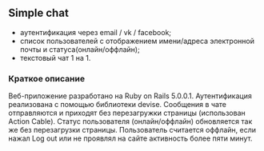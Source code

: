 ## Simple chat

 - аутентификация через email / vk / facebook;
 - список пользователей с отображением имени/адреса электронной почты и статуса(онлайн/оффлайн);
 - текстовый чат 1 на 1.

### Краткое описание
Веб-приложение разработано на Ruby on Rails 5.0.0.1. Аутентификация реализована с помощью библиотеки devise. Сообщения в чате отправляются и приходят без перезагружки страницы (использован Action Cable). Статус пользователя (онлайн/оффлайн) обновляется так же без перезагрузки страницы. Пользователь считается оффлайн, если нажал Log out или не проявлял на сайте активность более пяти минут.


